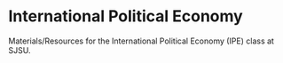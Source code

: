 # International Political Economy 

Materials/Resources for the International Political Economy (IPE) class at SJSU.
